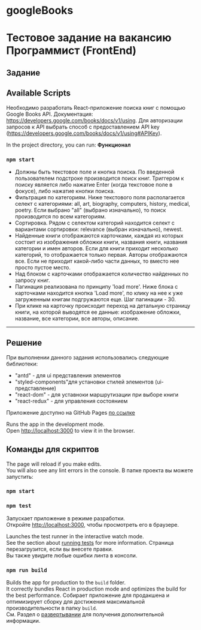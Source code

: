 # googleBooks
# Тестовое задание на вакансию Программист (FrontEnd)
## Задание

## Available Scripts
Необходимо разработать React-приложение поиска книг с помощью Google Books API. Документация: https://developers.google.com/books/docs/v1/using. Для авторизации запросов к API выбрать способ с предоставлением API key (https://developers.google.com/books/docs/v1/using#APIKey).

In the project directory, you can run:
__Функционал__

### `npm start`
- Должны быть текстовое поле и кнопка поиска. По введенной пользователем подстроке производится поиск книг. Триггером к поиску является либо нажатие Enter (когда текстовое поле в фокусе), либо нажатие кнопки поиска.
- Фильтрация по категориям. Ниже текстового поля располагается селект с категориями: all, art, biography, computers, history, medical, poetry. Если выбрано "all" (выбрано изначально), то поиск производится по всем категориям.
- Сортировка. Рядом с селектом категорий находится селект с вариантами сортировки: relevance (выбран изначально), newest. 
- Найденные книги отображаются карточками, каждая из которых состоит из изображения обложки книги, названия книги, названия категории и имен авторов. Если для книги приходит несколько категорий, то отображается только первая. Авторы отображаются все. Если не приходит какой-либо части данных, то вместо нее просто пустое место.
- Над блоком с карточками отображается количество найденных по запросу книг.
- Пагинация реализована по принципу 'load more'. Ниже блока с карточками находится кнопка 'Load more', по клику на нее к уже загруженным книгам подгружаются еще. Шаг пагинации - 30.
- При клике на карточку происходит переход на детальную страницу книги, на которой выводятся ее данные: изображение обложки, название, все категории, все авторы, описание.
---
## Решение

При выполнении данного задания использовались следующие библиотеки:
- "antd" - для ui представления элементов
- "styled-components"для установки стилей элементов (ui-представление)
- "react-dom" - для уставноки маршрутизации при выборе книги
- "react-redux" - для управления состоянием

Приложение доступно на GitHub Pages [по ссылке](https://ting-sk.github.io/googleBooks/)

Runs the app in the development mode.\
Open [http://localhost:3000](http://localhost:3000) to view it in the browser.
## Команды для скриптов

The page will reload if you make edits.\
You will also see any lint errors in the console.
В папке проекта вы можете запустить:

### `npm start`

### `npm test`
Запускает приложение в режиме разработки. \
Откройте [http://localhost:3000](http://localhost:3000), чтобы просмотреть его в браузере.

Launches the test runner in the interactive watch mode.\
See the section about [running tests](https://facebook.github.io/create-react-app/docs/running-tests) for more information.
Страница перезагрузится, если вы внесете правки. \
Вы также увидите любые ошибки линта в консоли.

### `npm run build`

Builds the app for production to the `build` folder.\
It correctly bundles React in production mode and optimizes the build for the best performance.
Собирает приложение для продакшена и оптимизирует сборку для достижения максимальной производительности в папку `build`. \
См. Раздел о [развертывании](https://facebook.github.io/create-react-app/docs/deployment) для получения дополнительной информации.
